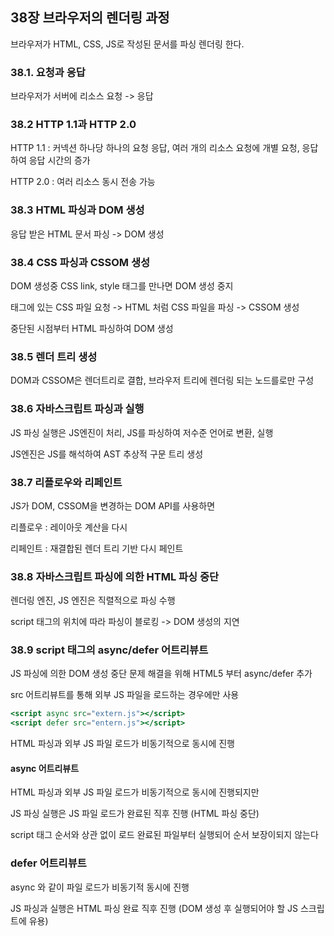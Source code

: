 ## 38장 브라우저의 렌더링 과정

브라우저가 HTML, CSS, JS로 작성된 문서를 파싱 렌더링 한다.

### 38.1. 요청과 응답

브라우저가 서버에 리소스 요청 -> 응답

### 38.2 HTTP 1.1과 HTTP 2.0

HTTP 1.1 : 커넥션 하나당 하나의 요청 응답, 여러 개의 리소스 요청에 개별 요청, 응답하여 응답 시간의 증가

HTTP 2.0 : 여러 리소스 동시 전송 가능

### 38.3 HTML 파싱과 DOM 생성

응답 받은 HTML 문서 파싱 -> DOM 생성

### 38.4 CSS 파싱과 CSSOM 생성

DOM 생성중 CSS link, style 태그를 만나면 DOM 생성 중지

태그에 있는 CSS 파일 요청 -> HTML 처럼 CSS 파일을 파싱 -> CSSOM 생성

중단된 시점부터 HTML 파싱하여 DOM 생성

### 38.5 렌더 트리 생성

DOM과 CSSOM은 렌더트리로 결합, 브라우저 트리에 렌더링 되는 노드를로만 구성

### 38.6 자바스크립트 파싱과 실행

JS 파싱 실행은 JS엔진이 처리, JS를 파싱하여 저수준 언어로 변환, 실행

JS엔진은 JS를 해석하여 AST 추상적 구문 트리 생성

### 38.7 리플로우와 리페인트

JS가 DOM, CSSOM을 변경하는 DOM API를 사용하면

리플로우 : 레이아웃 계산을 다시

리페인트 : 재결합된 렌더 트리 기반 다시 페인트

### 38.8 자바스크립트 파싱에 의한 HTML 파싱 중단

렌더링 엔진, JS 엔진은 직렬적으로 파싱 수행

script 태그의 위치에 따라 파싱이 블로킹 -> DOM 생성의 지연

### 38.9 script 태그의 async/defer 어트리뷰트

JS 파싱에 의한 DOM 생성 중단 문제 해결을 위해 HTML5 부터 async/defer 추가

src 어트리뷰트를 통해 외부 JS 파일을 로드하는 경우에만 사용

```jsx
<script async src="extern.js"></script>
<script defer src="entern.js"></script>
```

HTML 파싱과 외부 JS 파일 로드가 비동기적으로 동시에 진행

#### async 어트리뷰트

HTML 파싱과 외부 JS 파일 로드가 비동기적으로 동시에 진행되지만

JS 파싱 실행은 JS 파일 로드가 완료된 직후 진행 (HTML 파싱 중단)

script 태그 순서와 상관 없이 로드 완료된 파일부터 실행되어 순서 보장이되지 않는다

### defer 어트리뷰트

async 와 같이 파일 로드가 비동기적 동시에 진행

JS 파싱과 실행은 HTML 파싱 완료 직후 진행 (DOM 생성 후 실행되어야 할 JS 스크립트에 유용)
